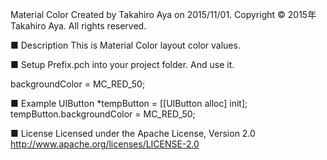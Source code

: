 Material Color
Created by Takahiro Aya on 2015/11/01.
Copyright © 2015年 Takahiro Aya. All rights reserved.

■ Description
This is Material Color layout color values.

■ Setup
 Prefix.pch into your project folder.
 And use it.

 backgroundColor = MC_RED_50;

■ Example
UIButton *tempButton = [[UIButton alloc] init];
tempButton.backgroundColor = MC_RED_50;

■ License
Licensed under the Apache License, Version 2.0
http://www.apache.org/licenses/LICENSE-2.0

